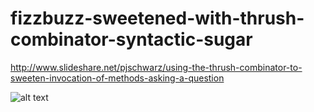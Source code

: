 # fizzbuzz-sweetened-with-thrush-combinator-syntactic-sugar

http://www.slideshare.net/pjschwarz/using-the-thrush-combinator-to-sweeten-invocation-of-methods-asking-a-question

![alt text](http://image.slidesharecdn.com/usingthethethrushcombinatortocreateamicro-dsltosweetentheinvocationofquerymethods-160724215219/95/using-the-thrush-combinator-to-sweeten-invocation-of-methods-asking-a-question-1-1024.jpg?cb=1469397189)
